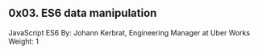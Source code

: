 ## 0x03. ES6 data manipulation

JavaScript
ES6
By: Johann Kerbrat, Engineering Manager at Uber Works
Weight: 1
